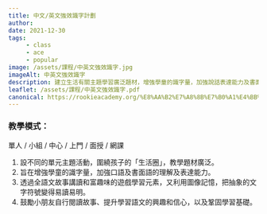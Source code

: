 ```yaml
---
title: 中文/英文強效識字計劃
author:
date: 2021-12-30
tags: 
     - class
     - ace
     - popular
image: /assets/課程/中英文強效識字.jpg
imageAlt: 中英文強效識字
description: 建立生活有關主題學習廣泛題材，增強學童的識字量，加強說話表達能力及書面語的理解能力。透過全語文故事講讀和富趣味的遊戲學習元素，又利用圖像記憶，把抽象的文字符號變得易讀易明，鼓勵閱讀文章的自學習慣，提升自信心及學習語文的興趣。
leaflet: /assets/課程/中英文強效識字.pdf
canonical: https://rookieacademy.org/%E8%AA%B2%E7%A8%8B%E7%B0%A1%E4%BB%8B/%E4%B8%AD%E8%8B%B1%E6%96%87%E8%AD%98%E5%AD%97%E8%A8%88%E5%8A%83/
---
```


### 教學模式：
單人 / 小組 / 中心 / 上門 / 面授 / 網課

1. 設不同的單元主題活動，圍繞孩子的「生活圈」，教學題材廣泛。
2. 旨在增強學童的識字量，加強口語及書面語的理解及表達能力。
3. 透過全語文故事講讀和富趣味的遊戲學習元素，又利用圖像記憶，把抽象的文字符號變得易讀易明。
4. 鼓勵小朋友自行閱讀故事、提升學習語文的興趣和信心，以及鞏固學習基礎。
